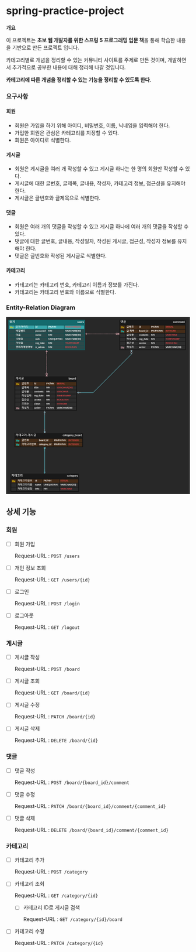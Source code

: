 # spring-practice-project



**개요**

이 프로젝트는 **초보 웹 개발자를 위한 스프링 5 프로그래밍 입문 책**을 통해 학습한 내용을 기반으로 만든 프로젝트 입니다.

카테고리별로 개념을 정리할 수 있는 커뮤니티 사이트를 주제로 만든 것이며, 개발하면서 추가적으로 공부한 내용에 대해 정리해 나갈 것입니다.



**카테고리에 따른 개념을 정리할 수 있는 기능을 정리할 수 있도록 한다.**



### 요구사항

#### 회원

- 회원은 가입을 하기 위해 아이디, 비밀번호, 이름, 닉네임을 입력해야 한다.
- 가입한 회원은 관심은 카테고리를 지정할 수 있다.
- 회원은 아이디로 식별한다.



#### 게시글

- 회원은 게시글을 여러 개 작성할 수 있고 게시글 하나는 한 명의 회원만 작성할 수 있다.
- 게시글에 대한 글번호, 글제목, 글내용, 작성자, 카테고리 정보, 접근성을 유지해야 한다.
- 게시글은 글번호와 글제목으로 식별한다.



#### 댓글

- 회원은 여러 개의 댓글을 작성할 수 있고 게시글 하나에 여러 개의 댓글을 작성할 수 있다.
- 댓글에 대한 글번호, 글내용, 작성일자, 작성된 게시글, 접근성, 작성자 정보를 유지해야 한다.
- 댓글은 글번호와 작성된 게시글로 식별한다.



#### 카테고리

- 카테고리는 카테고리 번호, 카테고리 이름과 정보를 가진다.
- 카테고리는 카테고리 번호와 이름으로 식별한다.



### Entity-Relation Diagram

<img src="./img/ERD.PNG">



## 상세 기능



### 회원

- [ ] 회원 가입

  Request-URL : `POST /users`



- [ ] 개인 정보 조회

  Request-URL : `GET /users/{id}`



- [ ] 로그인

  Request-URL : `POST /login`



- [ ] 로그아웃

  Request-URL : `GET /logout`



### 게시글

- [ ] 게시글 작성

  Request-URL : `POST /board`

  

- [ ] 게시글 조회

  Request-URL : `GET /board/{id}`



- [ ] 게시글 수정

  Request-URL : `PATCH /board/{id}`



- [ ] 게시글 삭제

  Request-URL : `DELETE /board/{id}`

  

### 댓글

- [ ] 댓글 작성

  Request-URL : `POST /board/{board_id}/comment`

  

- [ ] 댓글 수정

  Request-URL : `PATCH /board/{board_id}/comment/{comment_id}`

  

- [ ] 댓글 삭제

  Request-URL : `DELETE /board/{board_id}/comment/{comment_id}`



### 카테고리

- [ ] 카테고리 추가

  Request-URL : `POST /category`
  
  
  
- [ ] 카테고리 조회

  Request-URL : `GET /category/{id}`

  

  - [ ] 카테고리 ID로 게시글 검색

    Request-URL : `GET /category/{id}/board`

    

- [ ] 카테고리 수정

  Request-URL : `PATCH /category/{id}`